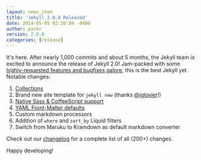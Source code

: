 ```yaml
---
layout: news_item
title: 'Jekyll 2.0.0 Released'
date: 2014-05-05 02:50:09 -0400
author: parkr
version: 2.0.0
categories: [release]
---
```


It's here. After nearly 1,000 commits and about 5 months, the Jekyll team is excited to announce the release of Jekyll 2.0! Jam-packed with some [highly-requested features and bugfixes galore][changelog], this is the best Jekyll yet. Notable changes:

1. [Collections](/docs/collections/)
2. Brand new site template for `jekyll new` (thanks [@jglovier][]!)
3. [Native Sass & CoffeeScript support](/docs/assets/)
4. [YAML Front-Matter defaults](/docs/configuration/#frontmatter_defaults)
5. Custom markdown processors
6. Addition of `where` and `sort_by` Liquid filters
7. Switch from Maruku to Kramdown as default markdown converter

Check out our [changelog][] for a complete list of all (200+) changes.

Happy developing!

[changelog]: /docs/history/
[@jglovier]: https://github.com/jglovier
